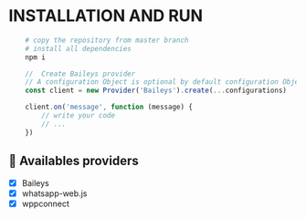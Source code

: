 # INSTALLATION AND RUN

```bash
    # copy the repository from master branch
    # install all dependencies
    npm i
```

``` typescript
    //  Create Baileys provider
    // A configuration Object is optional by default configuration Object is created
    const client = new Provider('Baileys').create(...configurations)

    client.on('message', function (message) {
        // write your code
        // ...
    })
``` 

## :memo: Availables providers 

- [x] Baileys
- [x] whatsapp-web.js
- [x] wppconnect